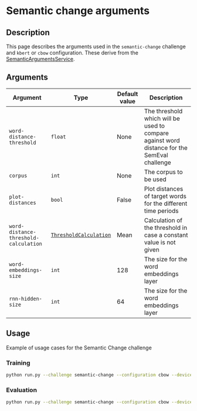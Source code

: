 # Semantic change arguments

## Description

This page describes the arguments used in the `semantic-change` challenge and `kbert` or `cbow` configuration. These derive from the [SemanticArgumentsService](../../services/arguments/semantic_arguments_service.py).

## Arguments

| Argument     | Type          | Default value  | Description |
| ------------- | ------------- | -------------- |-------------|
| `word-distance-threshold` | `float` | None | The threshold which will be used to compare against word distance for the SemEval challenge
| `corpus` | `int` | None | The corpus to be used
| `plot-distances` | `bool` | False | Plot distances of target words for the different time periods
| `word-distance-threshold-calculation` | [`ThresholdCalculation`](../../enums/threshold_calculation.py) | Mean | Calculation of the threshold in case a constant value is not given
| `word-embeddings-size` | `int` | 128 | The size for the word embeddings layer
| `rnn-hidden-size` | `int` | 64 | The size for the word embeddings layer


## Usage

Example of usage cases for the Semantic Change challenge

### Training

```bash
python run.py --challenge semantic-change --configuration cbow --device cuda --eval-freq 100 --seed 13 --learning-rate 1e-5 --language english --corpus 1 --checkpoint-name local-1 --batch-size 128 --skip-validation
```

### Evaluation

```bash
python run.py --challenge semantic-change --configuration cbow --device cuda --seed 13 --corpus 1 --language english --batch-size 1 --joint-model --evaluate --evaluation-type cosine-distance euclidean-distance --word-distance-threshold-calculation median
```